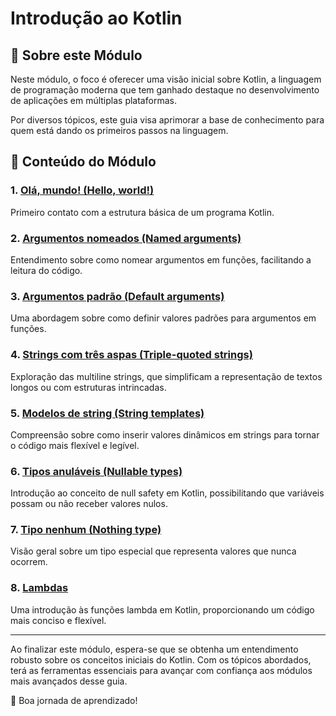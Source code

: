# Introdução ao Kotlin

## 📘 Sobre este Módulo

Neste módulo, o foco é oferecer uma visão inicial sobre Kotlin, a linguagem de programação moderna que tem ganhado destaque no
desenvolvimento de aplicações em múltiplas plataformas.

Por diversos tópicos, este guia visa aprimorar a base de conhecimento para quem está dando os
primeiros passos na linguagem.

## 🚀 Conteúdo do Módulo

### 1. [Olá, mundo! (Hello, world!)](https://github.com/rsicarelli/kotlin-koans-edu-br/blob/main/koans/src/commonMain/kotlin/com/rsicarelli/koansbr/introduction/helloWorld/README.md)

Primeiro contato com a estrutura básica de um programa Kotlin.

### 2. [Argumentos nomeados (Named arguments)](https://github.com/rsicarelli/kotlin-koans-edu-br/blob/main/koans/src/commonMain/kotlin/com/rsicarelli/koansbr/introduction/namedArguments/README.md)

Entendimento sobre como nomear argumentos em funções, facilitando a leitura do código.

### 3. [Argumentos padrão (Default arguments)](https://github.com/rsicarelli/kotlin-koans-edu-br/blob/main/koans/src/commonMain/kotlin/com/rsicarelli/koansbr/introduction/defaultArguments/README.md)

Uma abordagem sobre como definir valores padrões para argumentos em funções.

### 4. [Strings com três aspas (Triple-quoted strings)](https://github.com/rsicarelli/kotlin-koans-edu-br/blob/main/koans/src/commonMain/kotlin/com/rsicarelli/koansbr/introduction/tripleQuotedStrings/README.md)

Exploração das multiline strings, que simplificam a representação de textos longos ou com estruturas intrincadas.

### 5. [Modelos de string (String templates)](https://github.com/rsicarelli/kotlin-koans-edu-br/blob/main/koans/src/commonMain/kotlin/com/rsicarelli/koansbr/introduction/stringTemplates/README.md)

Compreensão sobre como inserir valores dinâmicos em strings para tornar o código mais flexível e legível.

### 6. [Tipos anuláveis (Nullable types)](https://github.com/rsicarelli/kotlin-koans-edu-br/blob/main/koans/src/commonMain/kotlin/com/rsicarelli/koansbr/introduction/nullableTypes/README.md)

Introdução ao conceito de null safety em Kotlin, possibilitando que variáveis possam ou não receber valores nulos.

### 7. [Tipo nenhum (Nothing type)](https://github.com/rsicarelli/kotlin-koans-edu-br/blob/main/koans/src/commonMain/kotlin/com/rsicarelli/koansbr/introduction/nothingType/README.md)

Visão geral sobre um tipo especial que representa valores que nunca ocorrem.

### 8. [Lambdas](https://github.com/rsicarelli/kotlin-koans-edu-br/blob/main/koans/src/commonMain/kotlin/com/rsicarelli/koansbr/introduction/lambdas/README.md)

Uma introdução às funções lambda em Kotlin, proporcionando um código mais conciso e flexível.

---

Ao finalizar este módulo, espera-se que se obtenha um entendimento robusto sobre os conceitos iniciais do Kotlin. Com os tópicos abordados,
terá as ferramentas essenciais para avançar com confiança aos módulos mais avançados desse guia.

🌟 Boa jornada de aprendizado!

